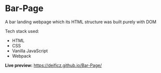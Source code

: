 # Bar-Page

A bar landing webpage which its HTML structure was built purely with DOM

Tech stack used:
  - HTML
  - CSS
  - Vanilla JavaScript
  - Webpack

**Live preview:** https://deificz.github.io/Bar-Page/
